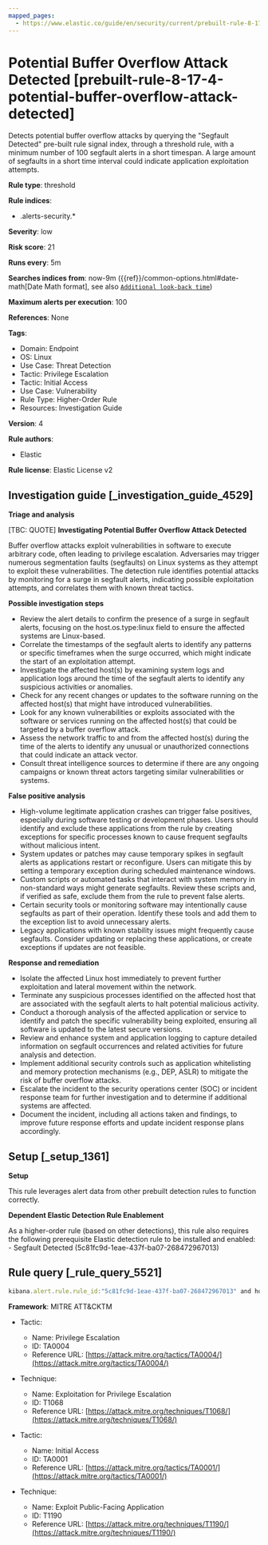 ```yaml
---
mapped_pages:
  - https://www.elastic.co/guide/en/security/current/prebuilt-rule-8-17-4-potential-buffer-overflow-attack-detected.html
---
```


# Potential Buffer Overflow Attack Detected [prebuilt-rule-8-17-4-potential-buffer-overflow-attack-detected]

Detects potential buffer overflow attacks by querying the "Segfault Detected" pre-built rule signal index, through a threshold rule, with a minimum number of 100 segfault alerts in a short timespan. A large amount of segfaults in a short time interval could indicate application exploitation attempts.

**Rule type**: threshold

**Rule indices**:

* .alerts-security.*

**Severity**: low

**Risk score**: 21

**Runs every**: 5m

**Searches indices from**: now-9m ({{ref}}/common-options.html#date-math[Date Math format], see also [`Additional look-back time`](docs-content://solutions/security/detect-and-alert/create-detection-rule.md#rule-schedule))

**Maximum alerts per execution**: 100

**References**: None

**Tags**:

* Domain: Endpoint
* OS: Linux
* Use Case: Threat Detection
* Tactic: Privilege Escalation
* Tactic: Initial Access
* Use Case: Vulnerability
* Rule Type: Higher-Order Rule
* Resources: Investigation Guide

**Version**: 4

**Rule authors**:

* Elastic

**Rule license**: Elastic License v2

## Investigation guide [_investigation_guide_4529]

**Triage and analysis**

[TBC: QUOTE]
**Investigating Potential Buffer Overflow Attack Detected**

Buffer overflow attacks exploit vulnerabilities in software to execute arbitrary code, often leading to privilege escalation. Adversaries may trigger numerous segmentation faults (segfaults) on Linux systems as they attempt to exploit these vulnerabilities. The detection rule identifies potential attacks by monitoring for a surge in segfault alerts, indicating possible exploitation attempts, and correlates them with known threat tactics.

**Possible investigation steps**

* Review the alert details to confirm the presence of a surge in segfault alerts, focusing on the host.os.type:linux field to ensure the affected systems are Linux-based.
* Correlate the timestamps of the segfault alerts to identify any patterns or specific timeframes when the surge occurred, which might indicate the start of an exploitation attempt.
* Investigate the affected host(s) by examining system logs and application logs around the time of the segfault alerts to identify any suspicious activities or anomalies.
* Check for any recent changes or updates to the software running on the affected host(s) that might have introduced vulnerabilities.
* Look for any known vulnerabilities or exploits associated with the software or services running on the affected host(s) that could be targeted by a buffer overflow attack.
* Assess the network traffic to and from the affected host(s) during the time of the alerts to identify any unusual or unauthorized connections that could indicate an attack vector.
* Consult threat intelligence sources to determine if there are any ongoing campaigns or known threat actors targeting similar vulnerabilities or systems.

**False positive analysis**

* High-volume legitimate application crashes can trigger false positives, especially during software testing or development phases. Users should identify and exclude these applications from the rule by creating exceptions for specific processes known to cause frequent segfaults without malicious intent.
* System updates or patches may cause temporary spikes in segfault alerts as applications restart or reconfigure. Users can mitigate this by setting a temporary exception during scheduled maintenance windows.
* Custom scripts or automated tasks that interact with system memory in non-standard ways might generate segfaults. Review these scripts and, if verified as safe, exclude them from the rule to prevent false alerts.
* Certain security tools or monitoring software may intentionally cause segfaults as part of their operation. Identify these tools and add them to the exception list to avoid unnecessary alerts.
* Legacy applications with known stability issues might frequently cause segfaults. Consider updating or replacing these applications, or create exceptions if updates are not feasible.

**Response and remediation**

* Isolate the affected Linux host immediately to prevent further exploitation and lateral movement within the network.
* Terminate any suspicious processes identified on the affected host that are associated with the segfault alerts to halt potential malicious activity.
* Conduct a thorough analysis of the affected application or service to identify and patch the specific vulnerability being exploited, ensuring all software is updated to the latest secure versions.
* Review and enhance system and application logging to capture detailed information on segfault occurrences and related activities for future analysis and detection.
* Implement additional security controls such as application whitelisting and memory protection mechanisms (e.g., DEP, ASLR) to mitigate the risk of buffer overflow attacks.
* Escalate the incident to the security operations center (SOC) or incident response team for further investigation and to determine if additional systems are affected.
* Document the incident, including all actions taken and findings, to improve future response efforts and update incident response plans accordingly.


## Setup [_setup_1361]

**Setup**

This rule leverages alert data from other prebuilt detection rules to function correctly.

**Dependent Elastic Detection Rule Enablement**

As a higher-order rule (based on other detections), this rule also requires the following prerequisite Elastic detection rule to be installed and enabled: - Segfault Detected (5c81fc9d-1eae-437f-ba07-268472967013)


## Rule query [_rule_query_5521]

```js
kibana.alert.rule.rule_id:"5c81fc9d-1eae-437f-ba07-268472967013" and host.os.type:linux and event.kind:signal
```

**Framework**: MITRE ATT&CKTM

* Tactic:

    * Name: Privilege Escalation
    * ID: TA0004
    * Reference URL: [https://attack.mitre.org/tactics/TA0004/](https://attack.mitre.org/tactics/TA0004/)

* Technique:

    * Name: Exploitation for Privilege Escalation
    * ID: T1068
    * Reference URL: [https://attack.mitre.org/techniques/T1068/](https://attack.mitre.org/techniques/T1068/)

* Tactic:

    * Name: Initial Access
    * ID: TA0001
    * Reference URL: [https://attack.mitre.org/tactics/TA0001/](https://attack.mitre.org/tactics/TA0001/)

* Technique:

    * Name: Exploit Public-Facing Application
    * ID: T1190
    * Reference URL: [https://attack.mitre.org/techniques/T1190/](https://attack.mitre.org/techniques/T1190/)



